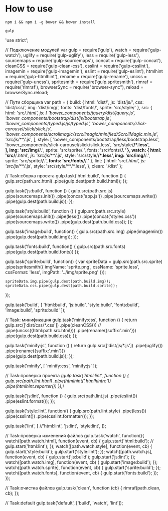 
# How to use

```
npm i && npm i -g bower && bower install
```
```
gulp
```


'use strict';

// Подключение модулей
var gulp = require('gulp'),
    watch = require('gulp-watch'),
    uglify = require('gulp-uglify'),
    less = require('gulp-less'),
    sourcemaps = require('gulp-sourcemaps'),
	concat = require('gulp-concat'),
    cleanCSS = require('gulp-clean-css'),
    csslint = require('gulp-csslint'),
    imagemin = require('gulp-imagemin'),
    eslint = require('gulp-eslint'),
	htmlhint = require('gulp-htmlhint'),
	rename = require('gulp-rename'),
	uncss = require('gulp-uncss'),
	spritesmith = require('gulp.spritesmith'),
    rimraf = require('rimraf'),
    browserSync = require("browser-sync"),
    reload = browserSync.reload;

// Пути сборщика
var path = {
    build: {
        html: 'dist/',
        js: 'dist/js/',
        css: 'dist/css/',
        img: 'dist/img/',
        fonts: 'dist/fonts/',
		sprite: 'src/style/'
    },
    src: {
        html: 'src/*.html',
        js: [
			'bower_components/jquery/dist/jquery.js',
			'bower_components/bootstrap/dist/js/bootstrap.js',
			'bower_components/typed.js/js/typed.js',
            'bower_components/slick-carousel/slick/slick.js',
            'bower_components/scrollmagic/scrollmagic/minified/ScrollMagic.min.js',
			'src/js/**/*.js',
		],
        style: [
			'bower_components/bootstrap/less/bootstrap.less',
            'bower_components/slick-carousel/slick/slick.less',
			'src/style/**/*.less',	
		],
        img: 'src/img/**/*.*',
		sprite: 'src/sprite/*.*',
        fonts: 'src/fonts/**/*.*'
    },
    watch: {
        html: 'src/**/*.html',
        js: 'src/js/**/*.js',
        style: 'src/style/**/*.less',
        img: 'src/img/**/*.*',
		sprite: 'src/sprite/**/*.*',
        fonts: 'src/fonts/**/*.*'
    },
	lint: {
        html: 'src/*.html',
        js: 'src/js/**/*.js',
        style: 'src/style/**/*.less',
    },
    clean: './dist'
};

// Task:сборка проекта
gulp.task('html:build', function () {
    gulp.src(path.src.html) 
        .pipe(gulp.dest(path.build.html));
});

gulp.task('js:build', function () {
    gulp.src(path.src.js)
        .pipe(sourcemaps.init())
		.pipe(concat('app.js'))
        .pipe(sourcemaps.write())
        .pipe(gulp.dest(path.build.js));
});

gulp.task('style:build', function () {
    gulp.src(path.src.style)
        .pipe(sourcemaps.init())
        .pipe(less())
        .pipe(concat('styles.css'))
        .pipe(sourcemaps.write())
        .pipe(gulp.dest(path.build.css));
});

gulp.task('image:build', function() {
    gulp.src(path.src.img) 
        .pipe(imagemin())
        .pipe(gulp.dest(path.build.img));
});

gulp.task('fonts:build', function() {
    gulp.src(path.src.fonts)
        .pipe(gulp.dest(path.build.fonts))
});

gulp.task('sprite:build', function() {
    var spriteData = 
        gulp.src(path.src.sprite)
            .pipe(spritesmith({
                imgName: 'sprite.png',
                cssName: 'sprite.less',
                cssFormat: 'less',
				imgPath: '../img/sprite.png'
            }));

    spriteData.img.pipe(gulp.dest(path.build.img));
    spriteData.css.pipe(gulp.dest(path.build.sprite));
});

gulp.task('build', [
    'html:build',
    'js:build',
    'style:build',
    'fonts:build',
    'image:build',
	'sprite:build'
]);

// Task: минификация
gulp.task('minify:css', function () {
    return gulp.src(['dist/css/*.css'])
        .pipe(cleanCSS())
        // .pipe(uncss({html:path.src.html}))
        .pipe(rename({suffix:'.min'}))  
        .pipe(gulp.dest(path.build.css));
});

gulp.task('minify:js', function () {
    return gulp.src(['dist/js/*.js'])
        .pipe(uglify())
        .pipe(rename({suffix:'.min'}))      
        .pipe(gulp.dest(path.build.js));
});

gulp.task('minify', [
    'minify:css',
    'minify:js'
]);

// Task:проверка проекта
/*gulp.task('html:lint', function () {
    gulp.src(path.lint.html)
		.pipe(htmlhint('.htmlhintrc'))
		.pipe(htmlhint.reporter())
});*/

gulp.task('js:lint', function () {
    gulp.src(path.lint.js)
		.pipe(eslint())
        .pipe(eslint.format());
});

gulp.task('style:lint', function() {
	gulp.src(path.lint.style)
		.pipe(less())
		.pipe(csslint())
		.pipe(csslint.formatter());
});

gulp.task('lint', [
	//'html:lint',
    'js:lint',
    'style:lint',
]);

// Task:проверка изменений файлов
gulp.task('watch', function(){
    watch([path.watch.html], function(event, cb) {
        gulp.start('html:build');
		// gulp.start('html:lint');
    });
    watch([path.watch.style], function(event, cb) {
        gulp.start('style:build');
        gulp.start('style:lint');
    });
    watch([path.watch.js], function(event, cb) {
        gulp.start('js:build');
        gulp.start('js:lint');
    });
    watch([path.watch.img], function(event, cb) {
        gulp.start('image:build');
    });
	watch([path.watch.sprite], function(event, cb) {
        gulp.start('sprite:build');
    });
    watch([path.watch.fonts], function(event, cb) {
        gulp.start('fonts:build');
    });
});

// Task:очистка файлов 
gulp.task('clean', function (cb) {
    rimraf(path.clean, cb);
});

// Task:default
gulp.task('default', ['build', 'watch', 'lint']);